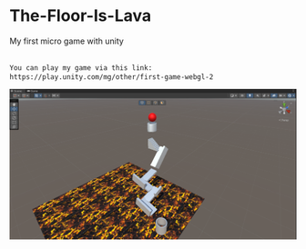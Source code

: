 # The-Floor-Is-Lava
My first micro game with unity

```

You can play my game via this link: https://play.unity.com/mg/other/first-game-webgl-2

```

![](tfıl.png)

